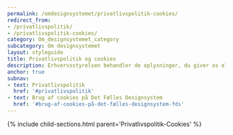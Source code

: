 ```yaml
---
permalink: /omdesignsystemet/privatlivspolitik-cookies/
redirect_from:
- /privatlivspolitik/
- /privatlivspolitik-cookies/
category: Om_designsystemet_category
subcategory: Om designsystemet
layout: styleguide
title: Privatlivspolitik og cookies
description: Erhvervsstyrelsen behandler de oplysninger, du giver os eller vi indsamler om dig, i overensstemmelse med gældende regler.
anchor: true
subnav:
- text: Privatlivspolitik
  href: '#privatlivspolitik'
- text: Brug af cookies på Det Fælles Designsystem
  href: '#brug-af-cookies-på-det-fælles-designsystem-fds'
---
```

{% include child-sections.html parent='Privatlivspolitik-Cookies' %}
